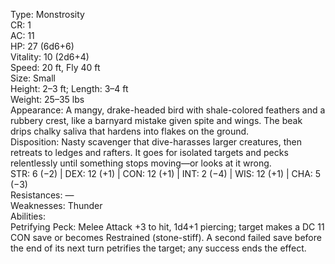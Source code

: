 Type: Monstrosity  
CR: 1  
AC: 11  
HP: 27 (6d6+6)  
Vitality: 10 (2d6+4)  
Speed: 20 ft, Fly 40 ft  
Size: Small  
Height: 2–3 ft; Length: 3–4 ft  
Weight: 25–35 lbs  
Appearance: A mangy, drake-headed bird with shale-colored feathers and a rubbery crest, like a barnyard mistake given spite and wings. The beak drips chalky saliva that hardens into flakes on the ground.  
Disposition: Nasty scavenger that dive-harasses larger creatures, then retreats to ledges and rafters. It goes for isolated targets and pecks relentlessly until something stops moving—or looks at it wrong.  
STR: 6 (−2) | DEX: 12 (+1) | CON: 12 (+1) | INT: 2 (−4) | WIS: 12 (+1) | CHA: 5 (−3)  
Resistances: —  
Weaknesses: Thunder  
Abilities:  
Petrifying Peck: Melee Attack +3 to hit, 1d4+1 piercing; target makes a DC 11 CON save or becomes Restrained (stone-stiff). A second failed save before the end of its next turn petrifies the target; any success ends the effect.